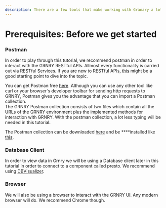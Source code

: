 ```yaml
---
description: There are a few tools that make working with Granary a lot easier
---
```


# Prerequisites: Before we get started

### Postman

In order to play through this tutorial, we recommend postman in order to interact with the GRNRY RESTful APIs. Allmost every functionality is carried out via RESTful Services. If you are new to RESTful APIs, [this](https://www.w3schools.in/category/restful-web-services/) might be a good starting point to dive into the topic.

You can get Postman free [here](https://www.postman.com/downloads/). Although you can use any other tool like curl or your browser's developer toolbar for sending http requests to GRNRY, Postman gives you the advantage that you can import a Postman collection.   
The GRNRY Postman collection consists of two files which contain all the URLs of the GRNRY environment plus the implemented methods for interaction with GRNRY. With the postman collection, a lot less typing will be needed in this tutorial.

The Postman collection can be downloaded [here](../../developer-reference/api-reference/#postman-collection)  and be ****installed like [this](https://learning.postman.com/docs/postman/collections/data-formats/#importing-postman-data).

### Database Client

In order to view data in Grnry we will be using a Database client later in this tutorial in order to connect to a component called presto. We recommend using [DBVisualizer](https://www.dbvis.com/). 

### Browser

We will also be using a browser to interact with the GRNRY UI. Any modern browser will do. We recommend Chrome though.



